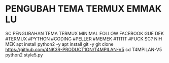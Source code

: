 # PENGUBAH TEMA TERMUX EMMAK LU
SC PENGUBAHAN TEMA TERMUX  MINIMAL FOLLOW FACEBOOK GUE DEK #TERMUX #PYTHON #CODING #PELLER #MEMEK #TITIT #FUCK SC? NIH MEK apt install python2 -y apt install git -y git clone https://github.com/4NK3R-PRODUCT1ON/T4MPILAN-V5  cd T4MPILAN-V5 python2 style5.py  
